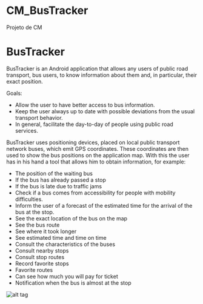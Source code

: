 # CM_BusTracker
Projeto de CM

# BusTracker
BusTracker is an Android application that allows any users of public road transport, bus users, to know information about them and, in particular, their exact position.

Goals:

- Allow the user to have better access to bus information.
- Keep the user always up to date with possible deviations from the usual transport behavior.
- In general, facilitate the day-to-day of people using public road services.


BusTracker uses positioning devices, placed on local public transport network buses, which emit GPS coordinates. These coordinates are then used to show the bus positions on the application map.
With this the user has in his hand a tool that allows him to obtain information, for example:
- The position of the waiting bus
- If the bus has already passed a stop
- If the bus is late due to traffic jams
- Check if a bus comes from accessibility for people with mobility difficulties.
- Inform the user of a forecast of the estimated time for the arrival of the bus at the stop.
- See the exact location of the bus on the map
- See the bus route
- See where it took longer
- See estimated time and time on time
- Consult the characteristics of the buses
- Consult nearby stops
- Consult stop routes
- Record favorite stops
- Favorite routes
- Can see how much you will pay for ticket
- Notification when the bus is almost at the stop

![alt tag](http://image.prntscr.com/image/6386090263d1430aa35c038c9f9c2067.png)
